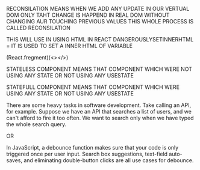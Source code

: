 <!-- Reconsilation -->
RECONSILATION MEANS WHEN WE ADD ANY UPDATE IN OUR VERTUAL DOM ONLY TAHT CHANGE IS HAPPEND IN REAL DOM WITHOUT CHANGING AUR TOUCHING PREVIOUS VALUES THIS WHOLE PROCESS IS CALLED RECONSILATION


<!-- HTML in react -->
THIS WILL USE IN USING HTML IN REACT
DANGEROUSLYSETINNERHTML = IT IS USED TO SET A INNER HTML OF VARIABLE 

<!-- Fregment -->
(React.fregment)(<></>)

<!-- Stateless Component & StateFull Component-->
STATELESS COMPONENT MEANS THAT COMPONENT WHICH WERE NOT USING ANY STATE OR NOT USING ANY USESTATE

STATEFULL COMPONENT MEANS THAT COMPONENT WHICH WERE USING ANY STATE OR NOT USING ANY USESTATE


<!-- DEBOUNCING-->
There are some heavy tasks in software
development. Take calling an API, for
example. Suppose we have an API that
searches a list of users, and we can't
afford to fire it too often. We want to
search only when we have typed the
whole search query.

OR

In JavaScript, a debounce function makes
sure that your code is only triggered once
per user input. Search box suggestions,
text-field auto-saves, and eliminating
double-button clicks are all use cases for
debounce.